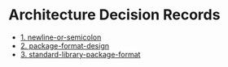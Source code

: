 # Architecture Decision Records

* [1. newline-or-semicolon](0001-newline-or-semicolon.md)
* [2. package-format-design](0002-package-format-design.md)
* [3. standard-library-package-format](0003-standard-library-package-format.md)
